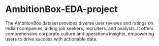 # AmbitionBox-EDA-project
The AmbitionBox dataset provides diverse user reviews and ratings on Indian companies, aiding job seekers, recruiters, and analysts. It offers comprehensive corporate culture and operations insights, empowering users to drive success with actionable data.
